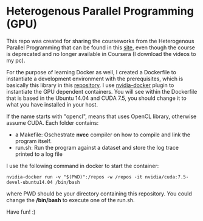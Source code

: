 # Heterogenous Parallel Programming (GPU)

This repo was created for sharing the courseworks from the Heterogenous Parallel Programming that can be found in this [site](http://webgpu.com/), even though the course is deprecated and no longer available in Coursera (I download the videos to my pc).

For the purpose of learning Docker as well, I created a Dockerfile to instantiate a development environment with the prerequisites, which is basically this library in this [repository](https://github.com/abduld/libwb). I use [nvidia-docker](https://github.com/NVIDIA/nvidia-docker) plugin to instantiate the GPU dependent containers. You will see within the Dockerfile that is based in the Ubuntu 14.04 and CUDA 7.5, you should change it to what you have installed in your host.

If the name starts with "opencl", means that uses OpenCL library, otherwise assume CUDA. Each folder contains:
 - a Makefile: Oschestrate **nvcc** compiler on how to compile and link the program itself. 
 - run.sh: Run the program against a dataset and store the log trace printed to a log file

I use the following command in docker to start the container:

```shell
nvidia-docker run -v "$(PWD)":/repos -w /repos -it nvidia/cuda:7.5-devel-ubuntu14.04 /bin/bash
```

where PWD should be your directory containing this repository. You could change the **/bin/bash** to execute one of the run.sh.

Have fun! :)